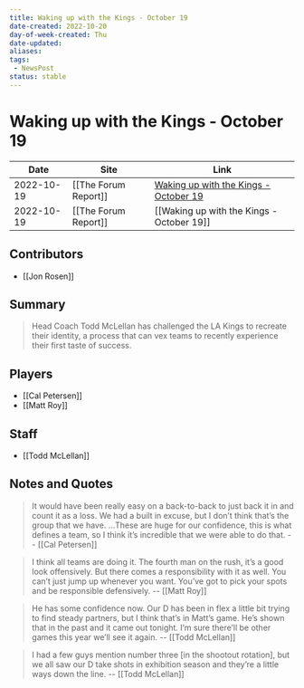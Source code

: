 ```yaml
---
title: Waking up with the Kings - October 19
date-created: 2022-10-20
day-of-week-created: Thu
date-updated: 
aliases: 
tags:
 - NewsPost
status: stable
---
```


# Waking up with the Kings - October 19

| Date       | Site                 | Link                                                                                                     |
| ---------- | -------------------- | -------------------------------------------------------------------------------------------------------- |
| 2022-10-19 | [[The Forum Report]] | [Waking up with the Kings - October 19](https://theforumreport.com/waking-up-with-the-kings-october-19/) | 
| 2022-10-19 | [[The Forum Report]] | [[Waking up with the Kings - October 19]]                                                                |


## Contributors
- [[Jon Rosen]]


## Summary
> Head Coach Todd McLellan has challenged the LA Kings to recreate their identity, a process that can vex teams to recently experience their first taste of success.


## Players
- [[Cal Petersen]]
- [[Matt Roy]]


## Staff
- [[Todd McLellan]]


## Notes and Quotes
> It would have been really easy on a back-to-back to just back it in and count it as a loss. We had a built in excuse, but I don’t think that’s the group that we have. …These are huge for our confidence, this is what defines a team, so I think it’s incredible that we were able to do that. -- [[Cal Petersen]]

> I think all teams are doing it. The fourth man on the rush, it’s a good look offensively. But there comes a responsibility with it as well. You can’t just jump up whenever you want. You’ve got to pick your spots and be responsible defensively. -- [[Matt Roy]]

> He has some confidence now. Our D has been in flex a little bit trying to find steady partners, but I think that’s in Matt’s game. He’s shown that in the past and it came out tonight. I’m sure there’ll be other games this year we’ll see it again. -- [[Todd McLellan]]
 
> I had a few guys mention number three \[in the shootout rotation], but we all saw our D take shots in exhibition season and they’re a little ways down the line. -- [[Todd McLellan]]

